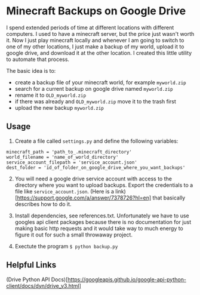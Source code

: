 # Minecraft Backups on Google Drive
I spend extended periods of time at different locations with different
computers. I used to have a minecraft server, but the price just wasn't worth
it. Now I just play minecraft locally and whenever I am going to switch to one
of my other locations, I just make a backup of my world, upload it to google
drive, and download it at the other location. I created this little utility to
automate that process.

The basic idea is to: 
- create a backup file of your minecraft world, for example `myworld.zip`
- search for a current backup on google drive named `myworld.zip`
- rename it to `OLD_myworld.zip`
- if there was already and `OLD_myworld.zip` move it to the trash first
- upload the new backup `myworld.zip`


## Usage
1. Create a file called `settings.py` and define the following variables:
```
minecraft_path = 'path_to_.minecraft_directory'
world_filename = 'name_of_world_directory'
service_account_filepath = 'service_account.json'
dest_folder = 'id_of_folder_on_google_drive_where_you_want_backups'
```
2. You will need a google drive service account with access to the directory
   where you want to upload backups. Export the credentials to a file like
   `service_account.json`. (Here is a link)[https://support.google.com/a/answer/7378726?hl=en] that basically describes how to do
   it.

3. Install dependencies, see references.txt. Unfortunately we have to use
   googles api client packages because there is no documentation for just
   making basic http requests and it would take way to much energy to figure it
   out for such a small throwaway project.

4. Exectute the program
`$ python backup.py`


## Helpful Links
(Drive Python API Docs)[https://googleapis.github.io/google-api-python-client/docs/dyn/drive_v3.html]
